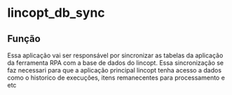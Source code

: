 # lincopt_db_sync
## Função
Essa aplicação vai ser responsável por sincronizar as tabelas da aplicação da ferramenta RPA com a base de dados do lincopt. 
Essa sincronização se faz necessari para que a aplicação principal lincopt tenha acesso a dados como o historico de execuções, itens remanecentes para processamento e etc
